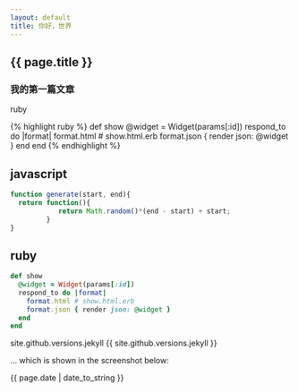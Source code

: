 ```yaml
---
layout: default
title: 你好，世界
---
```


## {{ page.title }}

### 我的第一篇文章

ruby

{% highlight ruby %}
def show
  @widget = Widget(params[:id])
  respond_to do |format|
    format.html # show.html.erb
    format.json { render json: @widget }
  end
end
{% endhighlight %}

## javascript

~~~ js
function generate(start, end){
  return function(){
            return Math.random()*(end - start) + start;
         }
}
~~~


## ruby 

~~~ ruby
def show
  @widget = Widget(params[:id])
  respond_to do |format|
    format.html # show.html.erb
    format.json { render json: @widget }
  end
end
~~~

site.github.versions.jekyll {{ site.github.versions.jekyll }}

… which is shown in the screenshot below:

{{ page.date | date_to_string }}